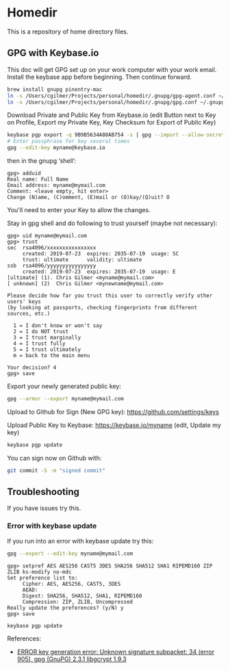 # Homedir

This is a repository of home directory files.

## GPG with Keybase.io

This doc will get GPG set up on your work computer with your work email. Install the keybase app before beginning. Then
continue forward.

```sh
brew install gnupg pinentry-mac
ln -s /Users/cgilmer/Projects/personal/homedir/.gnupg/gpg-agent.conf ~/.gnupg/gpg-agent.conf
ln -s /Users/cgilmer/Projects/personal/homedir/.gnupg/gpg.conf ~/.gnupg/gpg.conf
```

Download Private and Public Key from Keybase.io (edit Button next to Key on Profile, Export my Private Key, Key Checksum for Export of Public Key)

```sh
keybase pgp export -q 9B9B5634A88AB754 -s | gpg --import --allow-secret-key-import
# Enter passphrase for key several times
gpg --edit-key myname@keybase.io
```

then in the gnupg ‘shell’:

```text
gpg> adduid
Real name: Full Name
Email address: myname@mymail.com
Comment: <leave empty, hit enter>
Change (N)ame, (C)omment, (E)mail or (O)kay/(Q)uit? O
```

You'll need to enter your Key to allow the changes.

Stay in gpg shell and do following to trust yourself (maybe not necessary):

```text
gpg> uid myname@mymail.com
gpg> trust
sec  rsa4096/xxxxxxxxxxxxxxxx
     created: 2019-07-23  expires: 2035-07-19  usage: SC
     trust: ultimate      validity: ultimate
ssb  rsa4096/yyyyyyyyyyyyyyyy
     created: 2019-07-23  expires: 2035-07-19  usage: E
[ultimate] (1). Chris Gilmer <myname@mymail.com>
[ unknown] (2)  Chris Gilmer <mynewname@mymail.com>

Please decide how far you trust this user to correctly verify other users' keys
(by looking at passports, checking fingerprints from different sources, etc.)

  1 = I don't know or won't say
  2 = I do NOT trust
  3 = I trust marginally
  4 = I trust fully
  5 = I trust ultimately
  m = back to the main menu

Your decision? 4
gpg> save
```

Export your newly generated public key:

```sh
gpg --armor --export myname@mymail.com
```

Upload to Github for Sign (New GPG key): https://github.com/settings/keys

Upload Public Key to Keybase: https://keybase.io/myname (edit, Update my key)

```sh
keybase pgp update
```

You can sign now on Github with:

```sh
git commit -S -m "signed commit"
```

## Troubleshooting

If you have issues try this.

### Error with keybase update

If you run into an error with keybase update try this:

```sh
gpg --expert --edit-key myname@mymail.com
```

```text
gpg> setpref AES AES256 CAST5 3DES SHA256 SHA512 SHA1 RIPEMD160 ZIP ZLIB ks-modify no-mdc
Set preference list to:
     Cipher: AES, AES256, CAST5, 3DES
     AEAD:
     Digest: SHA256, SHA512, SHA1, RIPEMD160
     Compression: ZIP, ZLIB, Uncompressed
Really update the preferences? (y/N) y
gpg> save
```

```sh
keybase pgp update
```

References:
* [ERROR key generation error: Unknown signature subpacket: 34 (error 905), gpg (GnuPG) 2.3.1 libgcrypt 1.9.3](https://github.com/keybase/keybase-issues/issues/4025)

